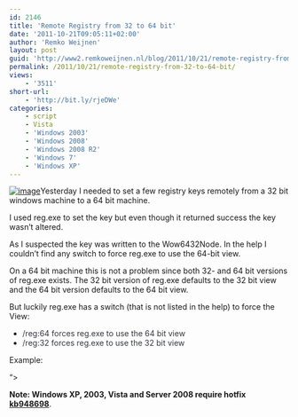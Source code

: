 ```yaml
---
id: 2146
title: 'Remote Registry from 32 to 64 bit'
date: '2011-10-21T09:05:11+02:00'
author: 'Remko Weijnen'
layout: post
guid: 'http://www2.remkoweijnen.nl/blog/2011/10/21/remote-registry-from-32-to-64-bit/'
permalink: /2011/10/21/remote-registry-from-32-to-64-bit/
views:
    - '3511'
short-url:
    - 'http://bit.ly/rjeDWe'
categories:
    - script
    - Vista
    - 'Windows 2003'
    - 'Windows 2008'
    - 'Windows 2008 R2'
    - 'Windows 7'
    - 'Windows XP'
---
```


[![image](http://192.168.40.25:8081/wp-content/uploads/2011/10/image_thumb5.png "image")](http://192.168.40.25:8081/wp-content/uploads/2011/10/image5.png)Yesterday I needed to set a few registry keys remotely from a 32 bit windows machine to a 64 bit machine.

I used reg.exe to set the key but even though it returned success the key wasn’t altered.

As I suspected the key was written to the Wow6432Node. In the help I couldn’t find any switch to force reg.exe to use the 64-bit view.

On a 64 bit machine this is not a problem since both 32- and 64 bit versions of reg.exe exists. The 32 bit version of reg.exe defaults to the 32 bit view and the 64 bit version defaults to the 64 bit view.

But luckily reg.exe has a switch (that is not listed in the help) to force the View:

- <font color="#35383d">/reg:64 forces reg.exe to use the 64 bit view</font>
- <font color="#35383d">/reg:32 forces reg.exe to use the 32 bit view</font>

Example:

 “&gt;

**Note: Windows XP, 2003, Vista and Server 2008 require hotfix** [**kb948698**](http://support.microsoft.com/kb/948698).